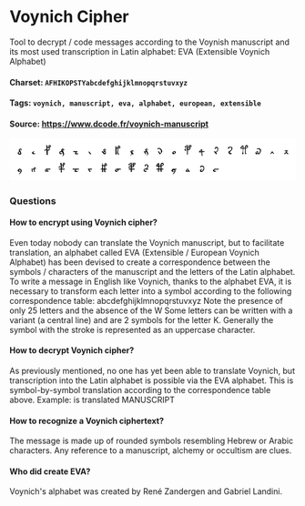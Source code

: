 # Voynich Cipher
Tool to decrypt / code messages according to the Voynish manuscript and its most used transcription in Latin alphabet: EVA (Extensible Voynich Alphabet)

#### Charset: `AFHIKOPSTYabcdefghijklmnopqrstuvxyz`

#### Tags: `voynich, manuscript, eva, alphabet, european, extensible`

#### Source: https://www.dcode.fr/voynich-manuscript

![combined](./combined.png)

### Questions

#### How to encrypt using Voynich cipher?
Even today nobody can translate the Voynich manuscript, but to facilitate translation, an alphabet called EVA (Extensible / European Voynich Alphabet) has been devised to create a correspondence between the symbols / characters of the manuscript and the letters of the Latin alphabet. To write a message in English like Voynich, thanks to the alphabet EVA, it is necessary to transform each letter into a symbol according to the following correspondence table: abcdefghijklmnopqrstuvxyz Note the presence of only 25 letters and the absence of the W Some letters can be written with a variant (a central line)  and  are 2 symbols for the letter K. Generally the symbol with the stroke is represented as an uppercase character.

#### How to decrypt Voynich cipher?
As previously mentioned, no one has yet been able to translate Voynich, but transcription into the Latin alphabet is possible via the EVA alphabet. This is symbol-by-symbol translation according to the correspondence table above. Example:  is translated MANUSCRIPT

#### How to recognize a Voynich ciphertext?
The message is made up of rounded symbols resembling Hebrew or Arabic characters. Any reference to a manuscript, alchemy or occultism are clues.

#### Who did create EVA?
Voynich's alphabet was created by René Zandergen and Gabriel Landini.

